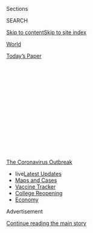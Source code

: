<div id="app">

<div>

<div>

<div>

<div class="NYTAppHideMasthead css-1q2w90k e1suatyy0">

<div class="section css-ui9rw0 e1suatyy2">

<div class="css-eph4ug er09x8g0">

<div class="css-6n7j50">

</div>

<span class="css-1dv1kvn">Sections</span>

<div class="css-10488qs">

<span class="css-1dv1kvn">SEARCH</span>

</div>

[Skip to content](#site-content)[Skip to site
index](#site-index)

</div>

<div id="masthead-section-label" class="css-1wr3we4 eaxe0e00">

[World](https://www.nytimes3xbfgragh.onion/section/world)

</div>

<div class="css-10698na e1huz5gh0">

</div>

</div>

<div id="masthead-bar-one" class="section hasLinks css-15hmgas e1csuq9d3">

<div class="css-uqyvli e1csuq9d0">

</div>

<div class="css-1uqjmks e1csuq9d1">

</div>

<div class="css-9e9ivx">

[](https://myaccount.nytimes3xbfgragh.onion/auth/login?response_type=cookie&client_id=vi)

</div>

<div class="css-1bvtpon e1csuq9d2">

[Today’s
Paper](https://www.nytimes3xbfgragh.onion/section/todayspaper)

</div>

</div>

</div>

</div>

<div data-aria-hidden="false">

<div id="site-content" data-role="main">

<div>

<div class="css-1aor85t" style="opacity:0.000000001;z-index:-1;visibility:hidden">

<div class="css-1hqnpie">

<div class="css-epjblv">

<span class="css-17xtcya">[World](/section/world)</span><span class="css-x15j1o">|</span><span class="css-fwqvlz">Research
Boosts Evidence of Masks’ Utility, Some Experts
Say</span>

</div>

<div class="css-k008qs">

<div class="css-1iwv8en">

<span class="css-18z7m18"></span>

<div>

</div>

</div>

<span class="css-1n6z4y">https://nyti.ms/3g5gKSr</span>

<div class="css-1705lsu">

<div class="css-4xjgmj">

<div class="css-4skfbu" data-role="toolbar" data-aria-label="Social Media Share buttons, Save button, and Comments Panel with current comment count" data-testid="share-tools">

  - 
  - 
  - 
  - 
    
    <div class="css-6n7j50">
    
    </div>

  - 
  - 

</div>

</div>

</div>

</div>

</div>

</div>

<div id="NYT_TOP_BANNER_REGION" class="css-13pd83m">

<div>

<div id="styln-prism-menu-1592847958612" class="section interactive-content interactive-size-medium css-1edisqu">

<div class="css-17ih8de interactive-body">

<div id="scroll-container" class="css-1gj85ro">

[<span class="styln-title-wrap"><span class="css-1pje3qr">The
Coronavirus</span><span class="css-1pje3qr">
Outbreak</span></span>](https://www.nytimes3xbfgragh.onion/news-event/coronavirus?action=click&pgtype=Article&state=default&region=TOP_BANNER&context=storylines_menu)

  - <span class="css-kqxiym" data-emphasize="true">live</span>[Latest
    Updates](https://www.nytimes3xbfgragh.onion/2020/08/04/world/coronavirus-covid-19.html?action=click&pgtype=Article&state=default&region=TOP_BANNER&context=storylines_menu)
  - [Maps and
    Cases](https://www.nytimes3xbfgragh.onion/interactive/2020/us/coronavirus-us-cases.html?action=click&pgtype=Article&state=default&region=TOP_BANNER&context=storylines_menu)
  - [Vaccine
    Tracker](https://www.nytimes3xbfgragh.onion/interactive/2020/science/coronavirus-vaccine-tracker.html?action=click&pgtype=Article&state=default&region=TOP_BANNER&context=storylines_menu)
  - [College
    Reopening](https://www.nytimes3xbfgragh.onion/2020/08/02/us/covid-college-reopening.html?action=click&pgtype=Article&state=default&region=TOP_BANNER&context=storylines_menu)
  - [Economy](https://www.nytimes3xbfgragh.onion/live/2020/08/03/business/stock-market-today-coronavirus?action=click&pgtype=Article&state=default&region=TOP_BANNER&context=storylines_menu)

</div>

</div>

</div>

</div>

</div>

<div id="top-wrapper" class="css-1sy8kpn">

<div id="top-slug" class="css-l9onyx">

Advertisement

</div>

[Continue reading the main
story](#after-top)

<div class="ad top-wrapper" style="text-align:center;height:100%;display:block;min-height:250px">

<div id="top" class="place-ad" data-position="top" data-size-key="top">

</div>

</div>

<div id="after-top">

</div>

</div>

<div>

<div id="sponsor-wrapper" class="css-1hyfx7x">

<div id="sponsor-slug" class="css-19vbshk">

Supported by

</div>

[Continue reading the main
story](#after-sponsor)

<div id="sponsor" class="ad sponsor-wrapper" style="text-align:center;height:100%;display:block">

</div>

<div id="after-sponsor">

</div>

</div>

<div class="css-186x18t">

</div>

<div class="css-1vkm6nb ehdk2mb0">

# Research Boosts Evidence of Masks’ Utility, Some Experts Say

</div>

Masks have long been known to help stop infected people from spreading
the virus, but some research suggests they also protect the uninfected.
President Trump shared a video with misinformation about the virus.

<div class="css-18e8msd">

<div class="css-vp77d3 epjyd6m0">

<div class="css-1baulvz">

</div>

</div>

  - 
    
    <div class="css-ld3wwf e16638kd2">
    
    July 27,
    2020
    
    </div>

  - 
    
    <div class="css-4xjgmj">
    
    <div class="css-d8bdto" data-role="toolbar" data-aria-label="Social Media Share buttons, Save button, and Comments Panel with current comment count" data-testid="share-tools">
    
      - 
      - 
      - 
      - 
        
        <div class="css-6n7j50">
        
        </div>
    
      - 
      - 
    
    </div>
    
    </div>

</div>

</div>

<div class="section meteredContent css-1r7ky0e" name="articleBody" itemprop="articleBody">

<div class="css-1fanzo5 StoryBodyCompanionColumn">

<div class="css-53u6y8">

This briefing has ended. Read live coronavirus updates
[here](https://www.nytimes3xbfgragh.onion/2020/07/28/world/coronavirus-covid-19.html).

</div>

</div>

<div class="css-19qgada">

### Here’s what you need to know:

  - [Masks may also protect people wearing them, some experts
    say.](#link-68280489)
  - [Don’t play ball: Canceled Major League games are the latest sign of
    how the virus has upended summer.](#link-4e079f3e)
  - [President Trump shares a video containing misinformation about
    hydroxychloroquine.](#link-42d380d8)
  - [Republicans seek to slash expiring jobless payments by two-thirds
    as part of $1 trillion recovery bill.](#link-718e6382)
  - [Trump, reverting to form, says ‘governors should be opening up
    states that they’re not reopening.’](#link-512ba64b)
  - [Dr. Birx wants to see all of Tennessee require masks — but stops
    short of asking for a statewide mandate.](#link-216a816a)
  - [Boris Johnson’s new tactic against the virus: urge Britons to lose
    weight.](#link-5e8a1d38)

</div>

<div class="css-79elbk" data-testid="photoviewer-wrapper">

<div class="css-z3e15g" data-testid="photoviewer-wrapper-hidden">

</div>

<div class="css-1a48zt4 ehw59r15" data-testid="photoviewer-children">

![<span class="css-16f3y1r e13ogyst0" data-aria-hidden="true">Experts
are pointing to evidence suggesting that masks protect the people
wearing them, lessening the severity of
symptoms.</span><span class="css-cnj6d5 e1z0qqy90" itemprop="copyrightHolder"><span class="css-1ly73wi e1tej78p0">Credit...</span><span>Nick
Oxford for The New York
Times</span></span>](https://static01.graylady3jvrrxbe.onion/images/2020/07/27/us/politics/27virus-briefing-masks/27virus-briefing-masks-articleLarge.jpg?quality=75&auto=webp&disable=upscale)

</div>

</div>

<div class="css-1fanzo5 StoryBodyCompanionColumn">

<div class="css-53u6y8">

## Masks may also protect people wearing them, some experts say.

Researchers have long known that masks can [prevent people from
spreading airway
germs](https://journals.plos.org/plospathogens/article?id=10.1371/journal.ppat.1003205)
to others.

But now experts are pointing to evidence suggesting that masks [also
protect the people wearing
them](https://pubmed.ncbi.nlm.nih.gov/23498357/), lessening the severity
of symptoms, or in some instances, staving off infection entirely.

Different kinds of masks “block virus to a different degree, but they
all block the virus from getting in,” said Dr. Monica Gandhi, an
infectious disease physician at the University of California, San
Francisco. If any virus particles do breach these barriers, she said,
the disease might still be milder.

</div>

</div>

<div class="css-1fanzo5 StoryBodyCompanionColumn">

<div class="css-53u6y8">

Dr. Gandhi and her colleagues make this argument in a
[paper](https://ucsf.app.box.com/s/blvolkp5z0mydzd82rjks4wyleagt036) to
be published in the Journal of General Internal Medicine. Drawing from
animal experiments and observations of various events during the
pandemic, they contend that people wearing face coverings will take in
fewer coronavirus particles.

Dr. Tsion Firew, an emergency physician at Columbia University who
wasn’t involved in the work, cautioned that the links between masking
and milder disease haven’t yet been proved as cause and effect.

Ideas about the importance of viral dose in the development of disease
have cropped up in the medical literature since [at least
the 1930s](https://academic.oup.com/aje/article-abstract/27/3/493/99616).
More recently, scientists have gone as far as to [puff different amounts
of a flu virus](https://pubmed.ncbi.nlm.nih.gov/25416753/) up the noses
of human volunteers. The more virus in this nasal plume, they found, the
likelier the participants were to get infected and experience symptoms.

That sort of experiment can’t be done ethically for the new coronavirus,
given how dangerous it is. But earlier this year, a team of researchers
in China tried something similar in hamsters: They housed
coronavirus-infected and healthy animals in adjoining cages, some of
which were separated by buffers made of surgical masks. Many of the
healthy hamsters behind the partitions never got infected. And the
unlucky animals who did [got less
sick](https://academic.oup.com/cid/article/doi/10.1093/cid/ciaa644/5848814)
than their “maskless” neighbors.

</div>

</div>

<div class="css-1fanzo5 StoryBodyCompanionColumn">

<div class="css-53u6y8">

Rules around mask wearing have been highly politicized. President Trump
spent months questioning their utility and refusing to wear one in
public, though he has recently changed
course.

</div>

</div>

<div>

</div>

<div class="css-1fanzo5 StoryBodyCompanionColumn">

<div class="css-53u6y8">

## Don’t play ball: Canceled Major League games are the latest sign of how the virus has upended summer.

</div>

</div>

<div class="css-79elbk" data-testid="photoviewer-wrapper">

<div class="css-z3e15g" data-testid="photoviewer-wrapper-hidden">

</div>

<div class="css-1a48zt4 ehw59r15" data-testid="photoviewer-children">

<div class="css-1xdhyk6 erfvjey0">

<span class="css-1ly73wi e1tej78p0">Image</span>

<div class="css-zjzyr8">

<div data-testid="lazyimage-container" style="height:257.1333333333334px">

</div>

</div>

</div>

<span class="css-16f3y1r e13ogyst0" data-aria-hidden="true">An empty
stadium during an M.L.B. game between the Miami Marlins and the
Philadelphia Phillies on Sunday. The Marlins canceled their home opener
after 14 members of the team tested positive for the
coronavirus.</span><span class="css-cnj6d5 e1z0qqy90" itemprop="copyrightHolder"><span class="css-1ly73wi e1tej78p0">Credit...</span><span>Chris
Szagola/Associated Press</span></span>

</div>

</div>

<div class="css-1fanzo5 StoryBodyCompanionColumn">

<div class="css-53u6y8">

Another of summer’s most cherished rites was upended by the pandemic on
Monday when the attempted return of Major League Baseball hit a snag, as
the Miami Marlins postponed their home opener after 14 members of the
team tested positive for the coronavirus.

The troubled return of the national pastime, after [months of careful
planning,](https://www.nytimes3xbfgragh.onion/2020/07/25/sports/rob-manfred-mlb-season.html)
was only the latest sign that the virus, instead of ebbing over the
summer as officials had once hoped it would, is spreading at record
levels across wide sections of the United States.

A month that began with [canceled July 4 fireworks
displays](https://www.nytimes3xbfgragh.onion/2020/07/02/us/coronavirus-fourth-of-july.html)
across the country and [sporadic beach
closures](https://www.miamigov.com/Notices/News-Media/4th-of-July-Weekend-in-the-City-of-Miami)
has continued with edicts shutting down [the bars of Bourbon
Street](https://www.nola.com/news/coronavirus/article_0a3bbc54-ce03-11ea-97ba-cfbad95a9c94.html)
in New Orleans and the[dance floors of
Nashville](https://www.asafenashville.org/roadmap-for-reopening-nashville-phase-2-guidance-and-resources/).
Now a new round of cancellations —[including the Marlins game and a
Phillies game in
Philadelphia](https://www.nytimes3xbfgragh.onion/2020/07/27/sports/baseball/marlins-game-canceled.html),
where the visiting Yankees would have had to use the same clubhouse that
the Marlins had — is continuing to disrupt summer life.

The infections, and postponements, cast a pall over baseball’s plans to
attempt a 60-game season using 30 stadiums, [including a ballpark in
Buffalo for the Toronto Blue
Jays](https://www.nytimes3xbfgragh.onion/2020/07/24/sports/baseball/blue-jays-buffalo.html),
who were barred from playing home games by the Canadian government
because of the risk of travel to and from the United States.

Dr. Anthony S. Fauci, the nation’s top infectious disease expert, warned
early on about how the pandemic would transform professional sports. He
threw out the first pitch at baseball’s opening game last Thursday
between the Yankees and Washington Nationals, an image featured on a
limited-edition Topps NOW baseball card that Topps said sold 51,512
copies during its 24-hour offering.

</div>

</div>

<div class="css-1fanzo5 StoryBodyCompanionColumn">

<div class="css-53u6y8">

Topps said that the demand for the card was more than double the
previous record for a Topps NOW card, which was 19,396 copies of a
Vladimir Guerrero Jr. card in 2019.

There will also be no summer blockbuster at the local movie theater:
“Tenet,” the Christopher Nolan thriller that Warner Bros. had hoped
would lure fans back to multiplexes this month, has been postponed until
Sept. 4, the beginning of Labor Day weekend.

The political blockbusters planned for later this summer — the national
conventions — will be unrecognizable from in years past. President Trump
said last week that he was bowing to the reality of the virus and
canceling the convention activities he had tried to move to
Jacksonville, Fla., after officials in North Carolina, where they were
initially supposed to be held, had insisted on enforcing health
guidelines. And Democrats have long been working on [a scaled-back
convention in
Milwaukee](https://www.nytimes3xbfgragh.onion/2020/07/17/us/politics/democratic-convention-milwaukee.html)
where they plan to nominate Joseph R. Biden Jr.

One of the other big television events of the summer — the Olympics — is
off, too. Tokyo, where the games were supposed to be underway right now,
instead finds itself grappling with[record numbers of new cases on
several recent
days.](https://www.nytimes3xbfgragh.onion/2020/07/24/world/asia/japan-coronavirus.html)

Even the unofficial end of summer — the start of the school year — is
being postponed in many districts, where officials say that they need
more time to prepare for classes, which will be held in person in some
places and online in
others.

</div>

</div>

<div>

</div>

<div class="css-1fanzo5 StoryBodyCompanionColumn">

<div class="css-53u6y8">

## President Trump shares a video containing misinformation about hydroxychloroquine.

</div>

</div>

<div class="css-79elbk" data-testid="photoviewer-wrapper">

<div class="css-z3e15g" data-testid="photoviewer-wrapper-hidden">

</div>

<div class="css-1a48zt4 ehw59r15" data-testid="photoviewer-children">

<div class="css-1xdhyk6 erfvjey0">

<span class="css-1ly73wi e1tej78p0">Image</span>

<div class="css-zjzyr8">

<div data-testid="lazyimage-container" style="height:257.77777777777777px">

</div>

</div>

</div>

<span class="css-16f3y1r e13ogyst0" data-aria-hidden="true">President
Trump in May revealing he was taking hydroxychloroquine as a preventive
measure.</span><span class="css-cnj6d5 e1z0qqy90" itemprop="copyrightHolder"><span class="css-1ly73wi e1tej78p0">Credit...</span><span>Doug
Mills/The New York Times</span></span>

</div>

</div>

<div class="css-1fanzo5 StoryBodyCompanionColumn">

<div class="css-53u6y8">

President Trump shared on his Twitter account Monday night a viral video
containing a series of false or misleading medical claims about the
coronavirus, as social media companies scrambled to halt the video’s
rapid spread.

Facebook and YouTube removed versions of the video, and Twitter later
removed the post shared by the president. At least one version, which
was shared on Facebook by the right-wing Breitbart news site, had
garnered over 13 million views before it was removed. Other versions of
the video, including shorter, edited clips, were still online Monday
night.<span class="css-8l6xbc evw5hdy0"> </span>

The video featured what appeared to be a group of doctors in white
coats, standing in front of the Supreme Court building in Washington,
D.C., in what appeared to be a news conference. The doctors made a
series of misleading claims, including that hydroxychloroquine could be
taken as a preventive measure.

The use of the drug to treat or prevent coronavirus has been [widely
disputed by the medical
establishment](https://www.nytimes3xbfgragh.onion/article/hydroxychloroquine-coronavirus.html).
The Food and Drug Administration [revoked its emergency
authorization](https://www.fda.gov/media/138945/download) in June after
deeming it “unlikely to be effective” while carrying potential risks,
and the National Institutes of Health [halted clinical trials of the
drug in
June](https://www.nytimes3xbfgragh.onion/2020/06/20/health/hydroxychloroquine-coronavirus-trial.html).
But Mr. Trump repeatedly boosted the drug in the early months of the
crisis, and said in June he was taking it
himself.<span class="css-8l6xbc evw5hdy0">
</span>

<div id="NYT_MAIN_CONTENT_1_REGION" class="css-9tf9ac">

<div>

<div id="styln-covid-updates-world" class="section interactive-content interactive-size-medium css-1ftcdic">

<div class="css-17ih8de interactive-body">

<div id="styln-briefing-block" data-asset-id="QXJ0aWNsZTpueXQ6Ly9hcnRpY2xlLzNhNGMwYWI5LWIwY2QtNWQwOS1hZTgwLTdjMGU3ZTA1OWQ2OA==">

<div class="briefing-block-header-section">

# [Latest Updates: Global Coronavirus Outbreak](https://www.nytimes3xbfgragh.onion/2020/08/04/world/coronavirus-covid-19.html?action=click&pgtype=Article&state=default&region=MAIN_CONTENT_1&context=storylines_live_updates)

<div class="briefing-block-ts">

Updated 2020-08-04T10:03:05.885Z

</div>

</div>

  - [‘Long days, long nights’: Washington prepares for a prolonged fight
    over virus
    relief.](https://www.nytimes3xbfgragh.onion/2020/08/04/world/coronavirus-covid-19.html?action=click&pgtype=Article&state=default&region=MAIN_CONTENT_1&context=storylines_live_updates#link-6b644638)
  - [Israel’s rocky reopening of its schools may be a lesson for the
    U.S.](https://www.nytimes3xbfgragh.onion/2020/08/04/world/coronavirus-covid-19.html?action=click&pgtype=Article&state=default&region=MAIN_CONTENT_1&context=storylines_live_updates#link-7af9fca0)
  - [Hurricane Isaias arrives in North Carolina as officials along the
    East Coast
    scramble.](https://www.nytimes3xbfgragh.onion/2020/08/04/world/coronavirus-covid-19.html?action=click&pgtype=Article&state=default&region=MAIN_CONTENT_1&context=storylines_live_updates#link-33bf9168)

<div class="briefing-block-footer">

<div class="briefing-block-footer-meta">

[See more
updates](https://www.nytimes3xbfgragh.onion/2020/08/04/world/coronavirus-covid-19.html?action=click&pgtype=Article&state=default&region=MAIN_CONTENT_1&context=storylines_live_updates)

</div>

<div class="briefing-block-briefinglinks">

<span>More live coverage:</span>
[Markets](https://www.nytimes3xbfgragh.onion/live/2020/08/03/business/stock-market-today-coronavirus?action=click&pgtype=Article&state=default&region=MAIN_CONTENT_1&context=storylines_live_updates)

</div>

</div>

</div>

</div>

</div>

</div>

</div>

It was the most recent example of [misinformation that has spread about
the
coronavirus](https://www.nytimes3xbfgragh.onion/2020/05/20/technology/plandemic-movie-youtube-facebook-coronavirus.html),
at times being shared by Mr. Trump and others in the White House. A
YouTube spokesman said in a statement that the video had been removed
for “violating Covid-19 misinformation
policies.”

## Republicans seek to slash expiring jobless payments by two-thirds as part of $1 trillion recovery bill.

</div>

</div>

<div class="css-79elbk" data-testid="photoviewer-wrapper">

<div class="css-z3e15g" data-testid="photoviewer-wrapper-hidden">

</div>

<div class="css-1a48zt4 ehw59r15" data-testid="photoviewer-children">

<div class="css-1xdhyk6 erfvjey0">

<span class="css-1ly73wi e1tej78p0">Image</span>

<div class="css-zjzyr8">

<div data-testid="lazyimage-container" style="height:258.4222222222222px">

</div>

</div>

</div>

<span class="css-16f3y1r e13ogyst0" data-aria-hidden="true">Processing
unemployment insurance claims last week in Tulsa, Okla. Many Republicans
dislike the supplemental aid put in place by the stimulus
law.</span><span class="css-cnj6d5 e1z0qqy90" itemprop="copyrightHolder"><span class="css-1ly73wi e1tej78p0">Credit...</span><span>Joseph
Rushmore for The New York Times</span></span>

</div>

</div>

<div class="css-1fanzo5 StoryBodyCompanionColumn">

<div class="css-53u6y8">

Republicans are seeking a $400-per-week reduction in unemployment
benefits in their $1 trillion economic recovery package, initially
lowering the extra federal payments for tens of millions of jobless
Americans from $600 to $200, according to Senator Mitch McConnell,
Republican of Kentucky and the majority leader.

</div>

</div>

<div class="css-1fanzo5 StoryBodyCompanionColumn">

<div class="css-53u6y8">

The proposal to slash the jobless aid by two-thirds, part of a
Republican plan they began rolling out on Monday afternoon, is likely to
be among the most bitterly contested issues in bipartisan negotiations
over the next round of pandemic relief. Democrats support a $3 trillion
package that includes extending the $600-per-week federal payments,
which expire on Friday, through the end of the year.

Many Republicans detest the supplement to state jobless aid, put in
place by the $2.2 trillion stimulus law, arguing that it is a
disincentive to returning to work because it exceeds what some workers
can earn in regular wages. The Republican proposal, which has [badly
divided the
party](https://www.nytimes3xbfgragh.onion/2020/07/23/us/politics/republicans-stimulus-coronavirus.html),
envisions eventually shifting to a new system of calculating benefits
that would cap payments at about 70 percent of a worker’s prior income,
[which would also amount to about $200 per
week](https://www.nytimes3xbfgragh.onion/2020/07/23/business/economy/unemployment-benefits.html).

</div>

</div>

<div>

</div>

<div class="css-1fanzo5 StoryBodyCompanionColumn">

<div class="css-53u6y8">

It also proposes another round of $1,200 direct payments to Americans.

In a nod to the long odds of striking a deal before the benefits expire
on Friday, administration officials continue to [float the prospect of
speeding through a much narrower
bill](https://slack-redir.net/link?url=https%3A%2F%2Fwww.nytimes3xbfgragh.onion%2F2020%2F07%2F26%2Fus%2Fpolitics%2Fcoronavirus-stimulus-bill-unemployment.html)
that would extend extra jobless aid, provide funding for schools and
enact new liability shields for operating businesses.

But Democrats have rejected that idea, saying it would sap momentum for
other crucial relief measures.

Democratic leaders left a nearly two-hour meeting with White House
officials on Monday evening saying they were unsatisfied with the
opening bid Republicans had put forward and all but taunting their
Senate counterparts for struggling to coalesce around a proposal.

“If they’re not even getting to the fundamentals of food and rent and
economic survival, they’re not really ready to have a serious
negotiation,” Speaker Nancy Pelosi of California said after nearly two
hours of meeting with Steven Mnuchin, the Treasury secretary; Mark
Meadows, the White House chief of staff; and Senator Chuck Schumer of
New York, the minority leader. Mr. Schumer added, “We hope they can get
their act together — we very much want to get something done for the
needs of the people.”

</div>

</div>

<div class="css-1fanzo5 StoryBodyCompanionColumn">

<div class="css-53u6y8">

Mr. Meadows, as he left Ms. Pelosi’s office with Mr. Mnuchin, declared
it a good meeting and said the pair would return on Tuesday.

Both Democratic leaders said they planned to carefully review the
Republican offer
overnight.

</div>

</div>

<div>

</div>

<div class="css-1fanzo5 StoryBodyCompanionColumn">

<div class="css-53u6y8">

## Trump, reverting to form, says ‘governors should be opening up states that they’re not reopening.’

</div>

</div>

![<span class="css-16f3y1r e13ogyst0">During a visit to a North Carolina
biotechnology lab, President Trump urged Americans to practice social
distancing, and said there had been “tremendous” progress toward
developing a
vaccine.</span><span class="css-cch8ym"><span class="css-1dv1kvn">Credit</span><span class="css-cnj6d5 e1z0qqy90" itemprop="copyrightHolder"><span class="css-1ly73wi e1tej78p0">Credit...</span><span>Anna
Moneymaker for The New York
Times</span></span></span>](https://static01.graylady3jvrrxbe.onion/images/2020/07/27/us/politics/27virus-trump-vid-promo/27virus-trump-vid-promo-videoSixteenByNine3000.jpg)

<div class="css-1fanzo5 StoryBodyCompanionColumn">

<div class="css-53u6y8">

Even as the virus rages across much of the nation, forcing many states
to slow or reverse their reopenings, President Trump said on Monday that
more states should be opening up.

During a visit to a North Carolina biotechnology lab, Mr. Trump boasted
that progress toward a vaccine was “substantially ahead of schedule” and
that a breakthrough would lead to a “tremendous” economic recovery.

In the next breath, Mr. Trump complained that “a lot of the governors
should be opening up states that they’re not opening, and we’ll see what
happens with them.”

It was something of a return to form for Mr. Trump, who has [long
pressed states to
reopen](https://www.nytimes3xbfgragh.onion/2020/04/17/us/politics/trump-coronavirus-governors.html),
downplaying the threat of the virus, but who had [seemed to shift last
week](https://www.nytimes3xbfgragh.onion/2020/07/21/us/politics/trump-coronavirus-masks.html)
when he declared at the White House that the virus “will probably,
unfortunately, get worse before it gets better.”

</div>

</div>

<div class="css-1fanzo5 StoryBodyCompanionColumn">

<div class="css-53u6y8">

But on Monday, Mr. Trump also urged Americans to “especially focus on
maintaining a social distance, maintaining rigorous hygiene, avoid large
gatherings and crowded indoor bars and wears masks when appropriate.”
And he then donned a mask himself for a subsequent tour of the lab
facility, where researchers are making components for a potential
vaccine.

Mr. Trump spoke after the White House announced that his national
security adviser, [Robert C. O’Brien, had tested positive for the
coronavirus](https://www.nytimes3xbfgragh.onion/2020/07/27/us/politics/robert-obrien-virus.html),
making him the most senior White House official known to have contracted
the virus. In a statement, the White House said that Mr. O’Brien “has
mild symptoms” and is working remotely from “a secure location off
site.”

Mr. O’Brien typically works from a West Wing office that is steps away
from the Oval Office. It is unclear when he was last in contact with Mr.
Trump, although he joined him on a [July 10 trip to
Florida](https://www.nytimes3xbfgragh.onion/2020/07/10/us/politics/trump-florida-maduro.html).
A photo of Mr. O’Brien taken after he left the plane in Miami shows him
without a
mask.

</div>

</div>

<div class="css-1sngw6j">

[](https://www.nytimes3xbfgragh.onion/interactive/2020/07/27/upshot/coronavirus-pooled-testing.html)

<div class="css-1eoytci">

![](https://static01.graylady3jvrrxbe.onion/images/2020/07/24/us/up-pooled-testing-promo-1595625370916/up-pooled-testing-promo-1595625370916-articleLarge-v3.png)

</div>

<div class="css-1rha1bf">

## How to Test More People for Coronavirus Without Actually Needing More Tests

Pooled testing, which can make one coronavirus test as powerful as five,
is particularly useful when the infection rate is low. Its use could
free up more tests for places where the virus is more
widespread.

</div>

</div>

<div class="css-1fanzo5 StoryBodyCompanionColumn">

<div class="css-53u6y8">

## Dr. Birx wants to see all of Tennessee require masks — but stops short of asking for a statewide mandate.

</div>

</div>

<div class="css-79elbk" data-testid="photoviewer-wrapper">

<div class="css-z3e15g" data-testid="photoviewer-wrapper-hidden">

</div>

<div class="css-1a48zt4 ehw59r15" data-testid="photoviewer-children">

<div class="css-1xdhyk6 erfvjey0">

<span class="css-1ly73wi e1tej78p0">Image</span>

<div class="css-zjzyr8">

<div data-testid="lazyimage-container" style="height:277.75555555555553px">

</div>

</div>

</div>

<span class="css-16f3y1r e13ogyst0" data-aria-hidden="true">Dr. Deborah
Birx in Washington last
week.</span><span class="css-cnj6d5 e1z0qqy90" itemprop="copyrightHolder"><span class="css-1ly73wi e1tej78p0">Credit...</span><span>Doug
Mills/The New York Times</span></span>

</div>

</div>

<div class="css-1fanzo5 StoryBodyCompanionColumn">

<div class="css-53u6y8">

Dr. Deborah L. Birx, the Trump administration’s coronavirus response
coordinator, made it clear during a visit to Tennessee on Monday that
she believed that everyone in the state should be required to wear masks
— but she stopped short of publicly asking its governor to issue a
statewide mandate.

“We need 100 percent of the counties, including the rural counties, to
have these mandates,” Dr. Birx said [during a news
conference](https://www.youtube.com/watch?v=y1UBeX0x-I8).

</div>

</div>

<div class="css-1fanzo5 StoryBodyCompanionColumn">

<div class="css-53u6y8">

Then the state’s governor, Bill Lee, a Republican, took to the lectern
and was asked if Dr. Birx had pressed him to issue a statewide mandate.
“We talked about statewide mandates. We also talked about alternative
approaches,” he said. Tennessee reported 2,871 new cases on Sunday, the
most it has reported in a single day, according to [a New York Times
database.](https://www.nytimes3xbfgragh.onion/interactive/2020/us/tennessee-coronavirus-cases.html)

It was another example of how the nation’s patchwork of rules and
recommendations at different levels of government has complicated
efforts to control the virus.

Federal health officials issue guidelines and make recommendations, but
state and local officials do not always follow them. Mr. Trump has been
dismissive of or slow to promote some federal recommendations — it took
weeks for him to appear in a mask after health experts called for face
coverings — and suggested on Monday that more governors should
reopen.<span class="css-8l6xbc evw5hdy0"> </span>

As Kentucky officials weighed new restrictions, Dr. Birx said over the
weekend that the leaders of nearby states should consider doing the same
by closing bars again and issuing restrictions on public gatherings “to
really make it possible to control the pandemic before it gets worse.”

Gov. Andy Beshear of Kentucky said Monday that the state’s bars would
have to close again to slow the spread, about a month after they had
reopened.<span class="css-8l6xbc evw5hdy0"> </span>He also reduced the
legal restaurant capacity from 50 percent to 25 percent, and issued an
informal recommendation that schools wait until the third week of August
to resume in-person classes.

Kentucky had already implemented two other recommendations put forward
by Dr. Birx: requiring face masks for public indoor spaces, and limiting
social gatherings to 10 people. “I don’t want to be a state where casket
makers are running out,” Mr. Beshear said.

States in the South and Midwest are facing the prospect of shutting down
parts of their economies again to try to stem the virus, which the Trump
administration and many governors have increasingly been forced to
[recognize as
unrelenting](https://www.nytimes3xbfgragh.onion/2020/07/21/us/politics/trump-coronavirus-masks.html).
[Florida](https://www.nytimes3xbfgragh.onion/2020/07/26/world/coronavirus-live-updates.html#link-44261c05)
has surpassed New York, an early center of the pandemic in the United
States when testing was scarce, in the number of known cases. And on
Monday, Oklahoma and New Mexico broke state records for single-day
cases. Texas became the fourth state to record over 400,000 total cases,
after California, Florida and New York.

</div>

</div>

<div class="css-1fanzo5 StoryBodyCompanionColumn">

<div class="css-53u6y8">

And despite increased testing capacity across the nation, there is a
consensus among federal state and local officials that test results are
taking too
long.

</div>

</div>

<div>

</div>

<div class="css-1fanzo5 StoryBodyCompanionColumn">

<div class="css-53u6y8">

## Boris Johnson’s new tactic against the virus: urge Britons to lose weight.

Britain will crack down on junk food advertising and introduce calorie
counts on menus in an effort to tackle obesity and ease the pressure on
the country’s National Health Service amid the coronavirus pandemic, the
government said on Monday.

For the British prime minister, Boris Johnson, the intersection of
obesity and the coronavirus is personal. Mr. Johnson was, by his own
admission, “way overweight” when he was admitted to the hospital after
[becoming ill with Covid-19 this
year](https://www.nytimes3xbfgragh.onion/2020/04/05/world/europe/coronavirus-queen-elizabeth-speech.html),
and his health deteriorated to such an extent that [at one point he
needed intensive
care](https://www.nytimes3xbfgragh.onion/2020/04/09/world/europe/coronavirus-boris-johnson-britain.html).

Studies have [linked obesity to a greater risk of serious illness or
death from
Covid-19](https://www.nytimes3xbfgragh.onion/2020/04/16/health/coronavirus-obesity-higher-risk.html),
and Mr. Johnson, [writing in the British newspaper The Daily
Express](https://www.express.co.uk/news/uk/1314742/Boris-Johnson-health-reforms-obesity-latest),
described his time in hospital as a “wake-up call.”

“We all put things off — I know I have,” Mr. Johnson wrote. “I’ve wanted
to lose weight for ages and like many people I struggle with my weight.”

As part of the government’s [new obesity
strategy](https://www.gov.uk/government/news/new-obesity-strategy-unveiled-as-country-urged-to-lose-weight-to-beat-coronavirus-covid-19-and-protect-the-nhs),
advertisements for any food high in fat, sugar or salt will be banned on
television and online until 9 p.m. to avoid hours when children are most
likely to see them. There will also be a consultation on whether Britain
should entirely ban online ads for junk food.

</div>

</div>

<div class="css-1fanzo5 StoryBodyCompanionColumn">

<div class="css-53u6y8">

All large restaurants and cafes will be required to add a calorie count
to their menus, and the government will look into adding calorie labels
to alcoholic drinks.

Promotional offers like “buy one, get one free” on fatty or sugary foods
will also be
prohibited.

</div>

</div>

<div>

</div>

<div class="css-1fanzo5 StoryBodyCompanionColumn">

<div class="css-53u6y8">

## Protesters in Puerto Rico blame tourists’ heedless behavior for rising cases.

</div>

</div>

<div class="css-79elbk" data-testid="photoviewer-wrapper">

<div class="css-z3e15g" data-testid="photoviewer-wrapper-hidden">

</div>

<div class="css-1a48zt4 ehw59r15" data-testid="photoviewer-children">

<div class="css-1xdhyk6 erfvjey0">

<span class="css-1ly73wi e1tej78p0">Image</span>

<div class="css-zjzyr8">

<div data-testid="lazyimage-container" style="height:257.77777777777777px">

</div>

</div>

</div>

<span class="css-16f3y1r e13ogyst0" data-aria-hidden="true">A banner
urging visitors to wear face masks in San
Juan.</span><span class="css-cnj6d5 e1z0qqy90" itemprop="copyrightHolder"><span class="css-1ly73wi e1tej78p0">Credit...</span><span>Ricardo
Arduengo/Agence France-Presse — Getty Images</span></span>

</div>

</div>

<div class="css-1fanzo5 StoryBodyCompanionColumn">

<div class="css-53u6y8">

Instead of the welcome that a tourism-hungry island would usually
extend, travelers to Puerto Rico over the weekend encountered angry
protesters outside the San Juan airport, demanding that the airport be
closed to tourists.

The protesters’ complaint: Too many visitors have been blithely ignoring
social-distancing precautions and mask mandates.

A caravan of cars honking their horns, with protesters holding up signs,
blocked traffic into the airport, and some protesters on foot clashed
with police.

“We are going to continue with this caravan and with this fight, because
this is a question of life or death,” one protester, Ricardo Santos
Ortiz, said on
[WAPA-TV](https://www.wapa.tv/noticias/locales/manifestacion-que-exigia-cerrar-aeropuerto-culmina-con-un-arresto_20131122482738.html)
Saturday.

</div>

</div>

<div class="css-1fanzo5 StoryBodyCompanionColumn">

<div class="css-53u6y8">

Puerto Rico reopened to tourism July 15, but a day later Gov. Wanda
Vázquez Garced reversed course, pushing the opening off for a month and
shutting many businesses down again, because coronavirus cases were
soaring on the island. That has not stopped tourists from arriving
anyway, often flying in from virus hot spots around the U.S. to vacation
in one of the few tropical getaways that Americans can visit now.

About 12,000 people have flown to San Juan from Miami so far in July,
five times as many as in April, according to Greg Chin, a spokesperson
for Miami International Airport. José Reyes of the Puerto Rico National
Guard said in [a televised
interview](https://www.wapa.tv/noticias/locales/alarmante-cantidad-de-viajeros-que-llegan-de-la-florida-a-puerto-rico_20131122482429.html)
last week that only about 20 percent of arriving visitors were complying
with Puerto Rico’s requirement that they have a negative coronavirus
test from the previous 72 hours.

Puerto Rico shut down early, before any U.S. state, and managed to avoid
a major coronavirus outbreak in the spring. But its daily case counts
have soared in the last two weeks, and residents say the influx of
tourists is to blame for much of the rise.

Videos of unmasked tourists [dancing in the
streets](https://www.telemundopr.com/noticias/puerto-rico/sin-mascarilla-y-distanciamiento-decenas-de-turistas-por-la-libre-en-condado/2105861/)
and [scuffling at the
airport](https://www.facebookcorewwwi.onion/100000978562895/videos/4176373252405252/)
have recently gone viral, and some businesses have [called the
police](https://www.telemundopr.com/noticias/puerto-rico/sin-mascarilla-y-distanciamiento-decenas-de-turistas-por-la-libre-en-condado/2105861/)
to deal with tourists who became aggressive when asked to wear a mask.

Though the island’s hotels are open, much else is shut down, including
hotel swimming pools, casinos and tourist attractions; beaches are
closed except for solo
exercise.

<div id="NYT_MAIN_CONTENT_3_REGION" class="css-9tf9ac">

<div>

<div id="styln-prism-freeform-1594220623585" class="section interactive-content interactive-size-medium css-1ftcdic">

<div class="css-17ih8de interactive-body">

<div id="prism-freeform-block-38059" class="css-19mumt8" data-role="complementary" data-storyline="The Coronavirus Outbreak" data-truncated="true" tabindex="0">

<div class="css-a8d9oz">

<div class="css-eb027h">

[](https://www.nytimes3xbfgragh.onion/news-event/coronavirus?action=click&pgtype=Article&state=default&region=MAIN_CONTENT_3&context=storylines_faq)

### The Coronavirus Outbreak ›

#### Frequently Asked Questions

Updated August 3, 2020

  - #### I’m a small-business owner. Can I get relief?
    
      - The [stimulus bills enacted in
        March](https://www.nytimes3xbfgragh.onion/article/small-business-loans-stimulus-grants-freelancers-coronavirus.html?action=click&pgtype=Article&state=default&region=MAIN_CONTENT_3&context=storylines_faq)
        offer help for the millions of American small businesses. Those
        eligible for aid are businesses and nonprofit organizations with
        fewer than 500 workers, including sole proprietorships,
        independent contractors and freelancers. Some larger companies
        in some industries are also eligible. The help being offered,
        which is being managed by the Small Business Administration,
        includes the Paycheck Protection Program and the Economic Injury
        Disaster Loan program. But lots of folks have [not yet seen
        payouts.](https://www.nytimes3xbfgragh.onion/interactive/2020/05/07/business/small-business-loans-coronavirus.html?action=click&pgtype=Article&state=default&region=MAIN_CONTENT_3&context=storylines_faq)
        Even those who have received help are confused: The rules are
        draconian, and some are stuck sitting on [money they don’t know
        how to
        use.](https://www.nytimes3xbfgragh.onion/2020/05/02/business/economy/loans-coronavirus-small-business.html?action=click&pgtype=Article&state=default&region=MAIN_CONTENT_3&context=storylines_faq)
        Many small-business owners are getting less than they expected
        or [not hearing anything at
        all.](https://www.nytimes3xbfgragh.onion/2020/06/10/business/Small-business-loans-ppp.html?action=click&pgtype=Article&state=default&region=MAIN_CONTENT_3&context=storylines_faq)

  - #### What are my rights if I am worried about going back to work?
    
      - Employers have to provide [a safe
        workplace](https://www.osha.gov/SLTC/covid-19/standards.html)
        with policies that protect everyone equally. [And if one of your
        co-workers tests positive for the coronavirus, the
        C.D.C.](https://www.nytimes3xbfgragh.onion/article/coronavirus-money-unemployment.html?action=click&pgtype=Article&state=default&region=MAIN_CONTENT_3&context=storylines_faq)
        has said that [employers should tell their
        employees](https://www.cdc.gov/coronavirus/2019-ncov/community/guidance-business-response.html)
        -- without giving you the sick employee’s name -- that they may
        have been exposed to the virus.

  - #### Should I refinance my mortgage?
    
      - [It could be a good
        idea,](https://www.nytimes3xbfgragh.onion/article/coronavirus-money-unemployment.html?action=click&pgtype=Article&state=default&region=MAIN_CONTENT_3&context=storylines_faq)
        because mortgage rates have [never been
        lower.](https://www.nytimes3xbfgragh.onion/2020/07/16/business/mortgage-rates-below-3-percent.html?action=click&pgtype=Article&state=default&region=MAIN_CONTENT_3&context=storylines_faq)
        Refinancing requests have pushed mortgage applications to some
        of the highest levels since 2008, so be prepared to get in line.
        But defaults are also up, so if you’re thinking about buying a
        home, be aware that some lenders have tightened their standards.

  - #### What is school going to look like in September?
    
      - It is unlikely that many schools will return to a normal
        schedule this fall, requiring the grind of [online
        learning](https://www.nytimes3xbfgragh.onion/2020/06/05/us/coronavirus-education-lost-learning.html?action=click&pgtype=Article&state=default&region=MAIN_CONTENT_3&context=storylines_faq),
        [makeshift child
        care](https://www.nytimes3xbfgragh.onion/2020/05/29/us/coronavirus-child-care-centers.html?action=click&pgtype=Article&state=default&region=MAIN_CONTENT_3&context=storylines_faq)
        and [stunted
        workdays](https://www.nytimes3xbfgragh.onion/2020/06/03/business/economy/coronavirus-working-women.html?action=click&pgtype=Article&state=default&region=MAIN_CONTENT_3&context=storylines_faq)
        to continue. California’s two largest public school districts —
        Los Angeles and San Diego — said on July 13, that [instruction
        will be remote-only in the
        fall](https://www.nytimes3xbfgragh.onion/2020/07/13/us/lausd-san-diego-school-reopening.html?action=click&pgtype=Article&state=default&region=MAIN_CONTENT_3&context=storylines_faq),
        citing concerns that surging coronavirus infections in their
        areas pose too dire a risk for students and teachers. Together,
        the two districts enroll some 825,000 students. They are the
        largest in the country so far to abandon plans for even a
        partial physical return to classrooms when they reopen in
        August. For other districts, the solution won’t be an
        all-or-nothing approach. [Many
        systems](https://bioethics.jhu.edu/research-and-outreach/projects/eschool-initiative/school-policy-tracker/),
        including the nation’s largest, New York City, are devising
        [hybrid
        plans](https://www.nytimes3xbfgragh.onion/2020/06/26/us/coronavirus-schools-reopen-fall.html?action=click&pgtype=Article&state=default&region=MAIN_CONTENT_3&context=storylines_faq)
        that involve spending some days in classrooms and other days
        online. There’s no national policy on this yet, so check with
        your municipal school system regularly to see what is happening
        in your community.

  - #### Is the coronavirus airborne?
    
      - The coronavirus [can stay aloft for hours in tiny droplets in
        stagnant
        air](https://www.nytimes3xbfgragh.onion/2020/07/04/health/239-experts-with-one-big-claim-the-coronavirus-is-airborne.html?action=click&pgtype=Article&state=default&region=MAIN_CONTENT_3&context=storylines_faq),
        infecting people as they inhale, mounting scientific evidence
        suggests. This risk is highest in crowded indoor spaces with
        poor ventilation, and may help explain super-spreading events
        reported in meatpacking plants, churches and restaurants. [It’s
        unclear how often the virus is
        spread](https://www.nytimes3xbfgragh.onion/2020/07/06/health/coronavirus-airborne-aerosols.html?action=click&pgtype=Article&state=default&region=MAIN_CONTENT_3&context=storylines_faq)
        via these tiny droplets, or aerosols, compared with larger
        droplets that are expelled when a sick person coughs or sneezes,
        or transmitted through contact with contaminated surfaces, said
        Linsey Marr, an aerosol expert at Virginia Tech. Aerosols are
        released even when a person without symptoms exhales, talks or
        sings, according to Dr. Marr and more than 200 other experts,
        who [have outlined the evidence in an open letter to the World
        Health
        Organization](https://academic.oup.com/cid/article/doi/10.1093/cid/ciaa939/5867798).

<div id="styln-survey-component-38059" class="styln-survey-component" data-surveyname="faq" data-surveystoryline="coronavirus">

</div>

</div>

<div class="css-6mllg9">

</div>

<div class="css-pmm6ed">

<span class="css-5gimkt"></span>

</div>

</div>

</div>

</div>

</div>

</div>

</div>

## A late-stage trial of a potential vaccine will enroll people at 89 sites around the United States.

</div>

</div>

<div class="css-79elbk" data-testid="photoviewer-wrapper">

<div class="css-z3e15g" data-testid="photoviewer-wrapper-hidden">

</div>

<div class="css-1a48zt4 ehw59r15" data-testid="photoviewer-children">

<div class="css-1xdhyk6 erfvjey0">

<span class="css-1ly73wi e1tej78p0">Image</span>

<div class="css-zjzyr8">

<div data-testid="lazyimage-container" style="height:257.77777777777777px">

</div>

</div>

</div>

<span class="css-16f3y1r e13ogyst0" data-aria-hidden="true">The entrance
of Moderna Therapeutics in Cambridge, Mass., in
May.</span><span class="css-cnj6d5 e1z0qqy90" itemprop="copyrightHolder"><span class="css-1ly73wi e1tej78p0">Credit...</span><span>Tony
Luong for The New York Times</span></span>

</div>

</div>

<div class="css-1fanzo5 StoryBodyCompanionColumn">

<div class="css-53u6y8">

One of the first large studies of safety and effectiveness of a
coronavirus vaccine in the United States began on Monday, according to
the National Institutes of Health and the biotech company Moderna, which
collaborated to develop the vaccine.

</div>

</div>

<div class="css-1fanzo5 StoryBodyCompanionColumn">

<div class="css-53u6y8">

The first shot was given to a person at 6:45 a.m., Dr. Anthony S. Fauci,
the nation’s leading infections disease expert, told reporters.

The study, a Phase 3 clinical trial, will enroll 30,000 healthy people
at about 89 sites around the country. Half will receive two shots of the
vaccine, 28 days apart, and half will receive two shots of a saltwater
placebo. Neither the volunteers nor the medical staff giving the
injections will know who is getting the real vaccine.

Dr. Fauci estimated that the trial’s full enrollment of 30,000 will be
completed by the end of the summer, and that results might be available
by November. Even earlier results might be possible, he said, but added
that he doubted that would be the case.

A second company, Pfizer, announced Monday afternoon that it would also
begin a late-stage study of a coronavirus vaccine, on Tuesday. Pfizer
has been working with a German company, BioNTech. Their study will also
include 30,000 people, from 39 states in the United States, and from
Brazil, Argentina and Germany.

The government announced last week that it had reached [a $1.95 billion
deal to buy 100 million doses of Pfizer’s
vaccine](https://www.nytimes3xbfgragh.onion/2020/07/22/us/politics/pfizer-coronavirus-vaccine.html)
by the year’s end, but only if the trial proves it safe and effective.

At the news briefing, Dr. Francis Collins, the director of the National
Institutes of Health, said that at least three other Phase 3 trials
would be starting soon, each needing 30,000 patients. Those trials will
involve vaccines made by Novavax, by a collaboration of the University
of Oxford and AstraZeneca, and by Johnson & Johnson. All are part of the
U.S. government’s Operation Warp Speed.

Once volunteers are vaccinated, researchers will be looking for side
effects and waiting to see if the vaccine significantly lowers cases of
Covid-19. The study will also try to find out if it can prevent severe
Covid-19 cases and death; if it can prevent infection entirely, based on
lab tests; and if just one shot can prevent the illness.

</div>

</div>

<div class="css-1fanzo5 StoryBodyCompanionColumn">

<div class="css-53u6y8">

[Earlier tests of the
vaccine](https://slack-redir.net/link?url=https%3A%2F%2Fwww.nytimes3xbfgragh.onion%2F2020%2F07%2F14%2Fhealth%2Fcornavirus-vaccine-moderna.html%3FsearchResultPosition%3D5)
showed that it stimulated a strong immune response, with minor and
transient side effects like sore arms, fatigue, achiness and fever. But
exactly what type of immune response is needed to prevent the illness is
not known, so Phase 3 studies are essential to determine whether a
vaccine really
works.

</div>

</div>

<div>

</div>

<div class="css-1sngw6j">

[](https://www.nytimes3xbfgragh.onion/interactive/2020/science/coronavirus-vaccine-tracker.html)

<div class="css-1eoytci">

![](https://static01.graylady3jvrrxbe.onion/images/2020/06/09/us/coronavirus-vaccine-tracker-promo-1591728041922/coronavirus-vaccine-tracker-promo-1591728041922-articleLarge-v34.png)

</div>

<div class="css-1rha1bf">

## Coronavirus Vaccine Tracker

A look at all the vaccines that have reached trials in
humans.

</div>

</div>

<div class="css-1fanzo5 StoryBodyCompanionColumn">

<div class="css-53u6y8">

## 35 lifeguards are infected in an outbreak at the Jersey Shore.

</div>

</div>

<div class="css-79elbk" data-testid="photoviewer-wrapper">

<div class="css-z3e15g" data-testid="photoviewer-wrapper-hidden">

</div>

<div class="css-1a48zt4 ehw59r15" data-testid="photoviewer-children">

<div class="css-1xdhyk6 erfvjey0">

<span class="css-1ly73wi e1tej78p0">Image</span>

<div class="css-zjzyr8">

<div data-testid="lazyimage-container" style="height:258.4222222222222px">

</div>

</div>

</div>

<span class="css-16f3y1r e13ogyst0" data-aria-hidden="true">The Beach
Haven borough of Long Beach Island in
March.</span><span class="css-cnj6d5 e1z0qqy90" itemprop="copyrightHolder"><span class="css-1ly73wi e1tej78p0">Credit...</span><span>Hannah
Yoon for The New York Times</span></span>

</div>

</div>

<div class="css-1fanzo5 StoryBodyCompanionColumn">

<div class="css-53u6y8">

Long Beach Island, a popular summertime destination along the Jersey
Shore, is now a different kind of hot spot.

Thirty-five lifeguards from two boroughs on the barrier island — Surf
City and Harvey Cedars — recently [tested positive for the
coronavirus](http://lbihealth.com/wp-content/uploads/2020/07/pressrelease727.pdf),
the island’s health department announced on Monday.

Public health officials said that half of the lifeguards were
experiencing mild symptoms and the rest were asymptomatic. None were
hospitalized, the officials said.

</div>

</div>

<div class="css-1fanzo5 StoryBodyCompanionColumn">

<div class="css-53u6y8">

The outbreak was traced to two social gatherings that the lifeguards
attended on July 12 and July 14, according to the Long Beach Island
Health Department, which said it dispatched nurses to investigate cases
and issue quarantine orders.

“Based on our investigation so far, the workplace was not the source of
transmission and practices likely prevented additional cases,” the
Health Department said in a news release on Monday. “The youth and young
adults should recognize they are not immune to this virus.”

During a daily briefing on the coronavirus pandemic on Monday, Gov. Phil
Murphy of New Jersey mentioned the outbreak on Long Beach Island and
said he was troubled by reports of large social gatherings of young
people.

“This is among us, folks,” Mr. Murphy said. “Any of us who thinks we can
just put our feet up and relax and let this take its course is not
paying attention, particularly congregating inside, in close proximity,
poor ventilation, without face coverings. You’re looking for trouble.
You’re absolutely looking for trouble, no matter how old you are.”

In Harvey Cedars, 18 of 73 lifeguards were infected, according to the
[borough’s website](http://www.harveycedars.org/), which said that its
beaches were still open and fully staffed. The lifeguards who tested
positive for the virus will not be allowed to return to work until they
meet the safety protocols set by the island’s health department,
according to a post on the borough’s website. It was not immediately
clear what those protocols are.

When reached by phone on Monday evening, the mayor of Surf City, Francis
R. Hodgson Sr., refused to comment.

On Long Beach Island, only one lifeguard is allowed in a lifeguard stand
under social distancing guidelines that the island’s Health Department
said it implemented at the start of the season. Lifeguards must report
directly to their stand, and communal activities are barred, health
officials
said.

</div>

</div>

<div class="css-1fanzo5 StoryBodyCompanionColumn">

<div class="css-53u6y8">

## The doctor behind the data in discredited studies is said to have a history of misrepresenting information.

</div>

</div>

<div class="css-79elbk" data-testid="photoviewer-wrapper">

<div class="css-z3e15g" data-testid="photoviewer-wrapper-hidden">

</div>

<div class="css-1a48zt4 ehw59r15" data-testid="photoviewer-children">

<div class="css-1xdhyk6 erfvjey0">

<span class="css-1ly73wi e1tej78p0">Image</span>

<div class="css-zjzyr8">

<div data-testid="lazyimage-container" style="height:266.8px">

</div>

</div>

</div>

<span class="css-16f3y1r e13ogyst0" data-aria-hidden="true">Dr. Sapan
Desai, center on the left, during a 2015 training simulation at the
Memorial Center for Learning and Innovation in Springfield,
Ill.</span><span class="css-cnj6d5 e1z0qqy90" itemprop="copyrightHolder"><span class="css-1ly73wi e1tej78p0">Credit...</span><span>Rich
Saal/The State Journal-Register, via USA TODAY NETWORK</span></span>

</div>

</div>

<div class="css-1fanzo5 StoryBodyCompanionColumn">

<div class="css-53u6y8">

The doctor who supplied the data for two discredited Covid-19 studies
had a history of cutting corners and misrepresenting information as he
pursued his ambitions, former colleagues say.

In May, Dr. Sapan Desai published two high-profile studies, including
one that found that anti-malaria drugs promoted by President Trump had
harmed patients being treated for Covid-19. The study almost instantly
disrupted multiple clinical trials amid the pandemic. (The Food and Drug
Administration said that hydroxychloroquine has not been shown to be
safe and effective and should not be used outside clinical trials.)

Last month, both studies were retracted by the medical journals that had
published them, after researchers around the world suggested the data
was dubious. Dr. Desai, who declined to share the raw data even with his
co-authors, claimed it was culled from a massive trove acquired by
Surgisphere, a business he started during his residency.

The New York Times interviewed more than two dozen people who have known
Dr. Desai over the past two decades. He has cast himself as an ambitious
physician, an entrepreneur with an M.B.A. and a prolific researcher
published in medical journals.

But more than a dozen doctors who worked with him during training and
residency said they had often found him to be an unreliable physician,
who seemed less interested in patient care than in his company and a
medical journal he founded.

“You couldn’t trust what he said,” said Dr. Vanessa Olcese, a former
chief resident who worked with Dr. Desai at Duke University Medical
Center.

</div>

</div>

<div>

</div>

<div class="css-1fanzo5 StoryBodyCompanionColumn">

<div class="css-53u6y8">

U.S. ROUNDUP

## Google’s employees will work from home until mid-2021.

Sundar Pichai, the chief executive of Google’s parent company, Alphabet,
told employees Monday that they would not be expected back in the office
until mid-2021.

The company’s work force, which has been working remotely since March,
had previously been told to expect a return to offices in January 2021.

A Google spokesman said: “To give employees the ability to plan ahead,
we are extending our global voluntary work from home option through June
30, 2021, for roles that don’t need to be in the office.”

Technology companies moved quickly with work-from-home policies, and
have been reluctant to bring workers back too early. In May, Facebook
said it would allow many employees to work from home permanently.

In other developments around the United States:

  - **Washington, D.C.**, said travelers should quarantine themselves
    for 14 days if they arrive [from 27 “high-risk”
    states](https://coronavirus.dc.gov/release/dc-health-releases-list-high-risk-states)
    that meet certain criteria, including California, Florida and Texas.
    Residents in nearby Maryland and
    [Virginia](https://www.nytimes3xbfgragh.onion/interactive/2020/us/virginia-coronavirus-cases.html)
    — which are both seeing increased numbers of cases — are exempted
    from the order. People arriving after essential travel in those
    states or arriving in Washington for essential travel should
    self-monitor. Many states across the United States [have added
    restrictions on incoming
    travelers](https://www.nytimes3xbfgragh.onion/2020/07/10/travel/state-travel-restrictions.html)
    in hopes of curbing the spread of the virus.

  - The Labor Department has been struggling to process a pileup of
    **compensation claims from federal workers** who have fallen ill
    with the coronavirus, according to an audit by the department’s
    inspector general. The department expects to have received roughly
    6,000 claims by next Tuesday, and has been slow to sift through the
    ones it has received already, according to[the
    report](https://www.oig.dol.gov/public/reports/oa/2020/19-20-004-04-001.pdf):
    As of June 16, the department had processed only 911 of the 2,866
    claims it had received.

  - Twenty-three states [are going ahead
    with](http://www.ncbex.org/ncbe-covid-19-updates/july-2020-bar-exam-jurisdiction-information/status-table/)**[in-person
    bar
    exams](http://www.ncbex.org/ncbe-covid-19-updates/july-2020-bar-exam-jurisdiction-information/status-table/)**
    — the grueling tests that aspiring lawyers must pass to practice —
    on Tuesday and Wednesday, despite the recent surge in coronavirus
    cases across the country. Most of the states are in the South or
    Midwest; many, like Mississippi, Missouri and Oklahoma, have seen
    sharp recent rises in case reports. The danger posed by having
    numerous test-takers sitting in the same rooms for hours has
    prompted many other states to postpone the exam until later in the
    year, switch to administering it online, or both. Some states that
    usually give the exam in early September have also announced
    postponements.

  - Gov. Gavin Newsom of **California** announced a $52 million grant
    from the federal government aimed at slowing the virus’s rampage
    through the states’s Central Valley, where residents of
    predominantly Latino communities have consistently been required to
    keep showing up at work in fields or meatpacking plants and
    [warehouses](https://www.nytimes3xbfgragh.onion/2020/07/22/us/coronavirus-ca-warehouse-workers.html).
    The money will go toward more focused testing efforts to identify
    outbreaks, education for employees and employers about rights to
    sick leave and other safety issues, as well as improvements to
    quarantine and isolation protocols.

  - State officials in **Texas** changed their methodology for reporting
    coronavirus deaths on Monday, causing a spike in their data. More
    than 6,000 people in Texas are now known to have died from the
    coronavirus, according to a New York Times database that uses state
    and county data, an increase of more than 1,000 since Sunday.

  - The gym chain **Planet Fitness**
    [announced](https://www.planetfitness.com/club-cleanliness) Monday
    that guests would be required to wear masks at all times while
    inside its facilities, effective Aug. 1. The announcement follows
    [similar policies by national
    chains](https://www.nytimes3xbfgragh.onion/article/which-stores-require-masks.html)
    in recent weeks. Planet Fitness opened its 2,000th gym in December
    2019.

  - **[George Washington University](https://coronavirus.gwu.edu/)**
    **** announced on Monday that all undergraduate classes would be
    taught online this fall as the [number of cases rises in Washington,
    D.C.,<span class="css-8l6xbc evw5hdy0"> </span>Maryland and
    Virginia](https://www.nytimes3xbfgragh.onion/interactive/2020/us/coronavirus-us-cases.html?action=click&pgtype=Article&state=default&module=styln-coronavirus&region=TOP_BANNER&context=storylines_menu).
    The university said it would provide on-campus housing to a limited
    number of students with extenuating personal or academic
    circumstances. *(An earlier version of this briefing reported
    erroneously that Georgetown University would also be holding all
    classes online.)*

  - The **Metro Atlantic Athletic Conference** [said it would cancel
    fall
    sports](https://maacsports.com/news/2020/7/27/general-maac-statement-of-fall-sports-competition.aspx)competition
    because of virus concerns, including men’s and women’s soccer,
    women’s volleyball, and men’s and women’s cross country. It joined
    the [Ivy League and the Patriot
    League](https://www.nytimes3xbfgragh.onion/2020/07/08/sports/ncaafootball/ivy-league-fall-sports-football-coronavirus.html)
    in placing sports on hold.

  - The surge in coronavirus infections in **Missouri** has temporarily
    shut down Harris-Stowe State University in St. Louis, less than a
    month before the fall semester was set to begin, because of a
    cluster of reported infections among campus employees. The
    historically black university conducted all its summer classes
    online this year, so there were few students and faculty members on
    the campus. But a smattering of other university employees have been
    working there since May, and the city of St. Louis and the
    surrounding county have been reporting high rates of
infection.

## The carefully tended grapes of France are condemned to become hand gel after a wine market collapse.

</div>

</div>

<div style="max-width:100%;margin:0 auto">

<div class="css-17dprlf" data-id="100000007258637" data-slug="27virus-briefing-wine-FADER" style="max-width:1050px">

</div>

</div>

<div class="css-1fanzo5 StoryBodyCompanionColumn">

<div class="css-53u6y8">

Across France, thousands of winemakers, famous and obscure, are facing
moments of heartbreak.

The economic crisis, combined with the Trump administration’s 25 percent
tax on French wines in a trade war dispute with Europe, has collapsed
the wine market.

</div>

</div>

<div class="css-1fanzo5 StoryBodyCompanionColumn">

<div class="css-53u6y8">

So some of the wine for which France is famous will wind up as hand
sanitizer.

The 2020 harvest, blessed by abundant sunshine, is barely a month away.
The wine vats must be emptied for the new production. The distillery is
the only option.

“We’re producing more than we can sell,” said Thibaut Specht, a
winemaker in Alsace. “We have no choice.”

Marion Borès’s family business, Domaine Borès, in Reichsfeld, is sending
off half its production — 320,000 liters — to a distiller for conversion
into alcohol for sanitizer. “It’s like you are saying goodbye to
somebody who is very dear to you,” she said.

</div>

</div>

<div>

</div>

<div class="css-1fanzo5 StoryBodyCompanionColumn">

<div class="css-53u6y8">

GLOBAL
ROUNDUP

## North Korea accused a defector of bringing in the virus, but there’s no evidence of that.

</div>

</div>

<div class="css-79elbk" data-testid="photoviewer-wrapper">

<div class="css-z3e15g" data-testid="photoviewer-wrapper-hidden">

</div>

<div class="css-1a48zt4 ehw59r15" data-testid="photoviewer-children">

<div class="css-1xdhyk6 erfvjey0">

<span class="css-1ly73wi e1tej78p0">Image</span>

<div class="css-zjzyr8">

<div data-testid="lazyimage-container" style="height:257.77777777777777px">

</div>

</div>

</div>

<span class="css-16f3y1r e13ogyst0" data-aria-hidden="true">North
Korea’s leader has placed Kaesong, a city of 300,000 on the border
with South Korea, under total
lockdown.</span><span class="css-cnj6d5 e1z0qqy90" itemprop="copyrightHolder"><span class="css-1ly73wi e1tej78p0">Credit...</span><span>Naohiko
Hatta/Kyodo News, via Associated Press</span></span>

</div>

</div>

<div class="css-1fanzo5 StoryBodyCompanionColumn">

<div class="css-53u6y8">

After North Korea on Sunday [accused a man of secretly
crossing](https://www.nytimes3xbfgragh.onion/2020/07/25/world/asia/north-korea-coronavirus-kim-jong-un.html)
into the country from South Korea and bringing the virus with him, Seoul
went in search of any defectors ​in ​the South who were missing.

By Monday, [South Korean officials had zeroed
in](https://www.nytimes3xbfgragh.onion/2020/07/27/world/asia/north-korea-defector-coronavirus.html)
on a 24-year-old man, identified only by his family name, Kim, who in
2017 swam across the western inter-Korea border to defect to the South.
On July 19, he swam back across the border into Kaesong in the North,
they said.

</div>

</div>

<div class="css-1fanzo5 StoryBodyCompanionColumn">

<div class="css-53u6y8">

It was not immediately clear why the defector had crossed. The South
Korean news agency Yonhap reported that the man had been wanted by the
South Korean police for questioning after a rape accusation.

North Korea said on Sunday that the North Korean man was “suspected to
have been infected with the vicious virus” and could be the country’s
first case. And the reverse defection prompted the North’s leader, Kim
Jong-un, to order a total lockdown of Kaesong, a border city of 300,000,
and declare a “maximum” national emergency.

Until Sunday, North Korea had ​repeatedly ​said that it had no Covid-19
cases. The[claim was questioned by outside
experts](https://www.nytimes3xbfgragh.onion/2020/03/31/world/asia/north-korea-coronavirus.html?action=click&module=RelatedLinks&pgtype=Article).

South Korea officials could not say whether the man might have ​carried
the virus across the border.

In other news from around the world:

  - **Vietnam**, which on Saturday [broke a streak of 100 days without a
    local virus
    transmission](https://www.nytimes3xbfgragh.onion/2020/07/25/world/asia/coronavirus-vietnam.html),
    will evacuate 80,000 people from the central city of Danang after
    four residents there tested positive this weekend.

  - **Hong Kong** will prohibit dining in restaurants, limit public
    gatherings to two people and require mask-wearing in public at all
    times, officials said on Monday, reacting to a spike in coronavirus
    cases. The territory reported 145 cases on Monday, its highest
    single-day count since the pandemic began.

  - **Belgium’s** prime minister reinstated strict social-distancing
    rules on Monday, saying she was taking aggressive steps to avoid
    another lockdown. She ordered Belgians not to socialize with more
    than five people and restricted all shopping visits to 30 minutes.
    Such measures were in place this spring, as Belgium was just
    emerging from a strict lockdown. Belgium’s infection numbers remain
    small but are increasing quickly, particularly in the second-largest
    city, Antwerp.

<!-- end list -->

  - **Lebanon** on Monday ordered bars, houses of worship, cinemas,
    sporting events and markets to close for two weeks as part of a
    [lockdown after a surge in
    infections](https://www.reuters.com/article/us-health-coronavirus-lebanon/lebanon-reimposes-covid-19-restrictions-as-infections-spike-idUSKCN24S2FV?il=0),
    Reuters reported, citing state media accounts. Some shops, banks and
    schools will be allowed to open, but only for two days a week.

<!-- end list -->

  - The virus has been surging across **Zambia**, with the government
    announcing a [record number of
    cases](https://web.facebookcorewwwi.onion/mohzambia/posts/1652250194949631?_rdc=1&_rdr).
    Last week, [the authorities also
    said](https://www.facebookcorewwwi.onion/mohzambia/posts/1651296328378351)
    that 15 lawmakers and 11 members of staff had tested positive.

  - The **Australian Open**, the premier golf tournament on the PGA
    Australasia Tour, [won’t be played this year because of the
    pandemic](https://www.golf.org.au/ausopen/australian-open-postponed-for-2020/),
    Golf Australia announced. The event, which is in its 105th year, had
    been scheduled for November.

  - Dr. Tedros Adhanom Ghebreyesus, the director general of the **World
    Health Organization**, said Monday that the coronavirus was “easily
    the most severe” global health emergency that the organization has
    declared. He defended how the W.H.O. has handled it from critics
    including Mr. Trump, who have accused it of being slow to sound the
    alarm, and added that the pandemic “has shown what humans are
    capable of, both positively and negatively.”

</div>

</div>

<div>

</div>

<div class="css-1fanzo5 StoryBodyCompanionColumn">

<div class="css-53u6y8">

Reporting was contributed by Julie Bosman, Stephen Castle, Troy Closson,
Emily Cochrane, Lindsey Rogers Cook, Michael Cooper, Michael Crowley,
Nicholas Fandos, Julia Echikson, Sheera Frenkel, Gillian Friedman, Ellen
Gabler, Kevin Granville, Denise Grady, Rebecca Halleck, Shawn Hubler,
Choe Sang-Hun, Tyler Kepner, Patrick J. Lyons, Tiffany May, David
McCabe, Raphael Minder, Zach Montague, Adam Nossiter, Richard C.
Paddock, Roni Caryn Rabin, Edgar Sandoval, Anna Schaverien, Kaly Soto,
Eileen Sullivan, Neil Vigdor, Daniel Victor, Will Wright and Katherine
J. Wu.

</div>

</div>

<div>

</div>

</div>

<div>

</div>

<div>

</div>

<div>

</div>

<div>

<div id="bottom-wrapper" class="css-1ede5it">

<div id="bottom-slug" class="css-l9onyx">

Advertisement

</div>

[Continue reading the main
story](#after-bottom)

<div id="bottom" class="ad bottom-wrapper" style="text-align:center;height:100%;display:block;min-height:90px">

</div>

<div id="after-bottom">

</div>

</div>

</div>

</div>

</div>

## Site Index

<div>

</div>

## Site Information Navigation

  - [© <span>2020</span> <span>The New York Times
    Company</span>](https://help.nytimes3xbfgragh.onion/hc/en-us/articles/115014792127-Copyright-notice)

<!-- end list -->

  - [NYTCo](https://www.nytco.com/)
  - [Contact
    Us](https://help.nytimes3xbfgragh.onion/hc/en-us/articles/115015385887-Contact-Us)
  - [Work with us](https://www.nytco.com/careers/)
  - [Advertise](https://nytmediakit.com/)
  - [T Brand Studio](http://www.tbrandstudio.com/)
  - [Your Ad
    Choices](https://www.nytimes3xbfgragh.onion/privacy/cookie-policy#how-do-i-manage-trackers)
  - [Privacy](https://www.nytimes3xbfgragh.onion/privacy)
  - [Terms of
    Service](https://help.nytimes3xbfgragh.onion/hc/en-us/articles/115014893428-Terms-of-service)
  - [Terms of
    Sale](https://help.nytimes3xbfgragh.onion/hc/en-us/articles/115014893968-Terms-of-sale)
  - [Site
    Map](https://spiderbites.nytimes3xbfgragh.onion)
  - [Help](https://help.nytimes3xbfgragh.onion/hc/en-us)
  - [Subscriptions](https://www.nytimes3xbfgragh.onion/subscription?campaignId=37WXW)

</div>

</div>

</div>

</div>
